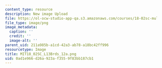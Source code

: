 ```yaml
---
content_type: resource
description: New image Upload
file: https://ol-ocw-studio-app-qa.s3.amazonaws.com/courses/18-02sc-multivariable-calculus-fall-2010/0ad1e966d26a923af3559f83bb187cb1_MIT18_02SC_L13Brds_12a.png
file_type: image/png
image_metadata:
  caption: ''
  credit: ''
  image-alt: ''
parent_uid: 211a985b-a1cd-42a3-ab78-a18bc42ff996
resourcetype: Image
title: MIT18_02SC_L13Brds_12a.png
uid: 0ad1e966-d26a-923a-f355-9f83bb187cb1
---
```

